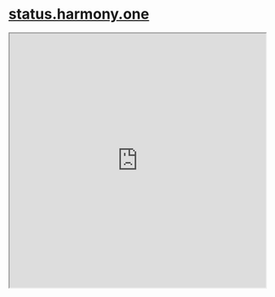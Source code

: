 # [status.harmony.one](https://status.harmony.one/)

<html>
<iframe src="https://status.harmony.one/" width="100%" height=500></iframe>
</html>